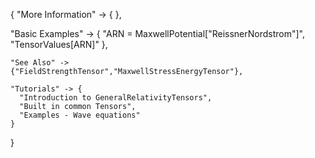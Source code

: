 {
  "More Information" -> {
  },

  "Basic Examples" -> {
    "ARN = MaxwellPotential[\"ReissnerNordstrom\"]",
    "TensorValues[ARN]"
    },

    "See Also" ->
    {"FieldStrengthTensor","MaxwellStressEnergyTensor"},

    "Tutorials" -> {
      "Introduction to GeneralRelativityTensors",
      "Built in common Tensors",
      "Examples - Wave equations"
    }

}
